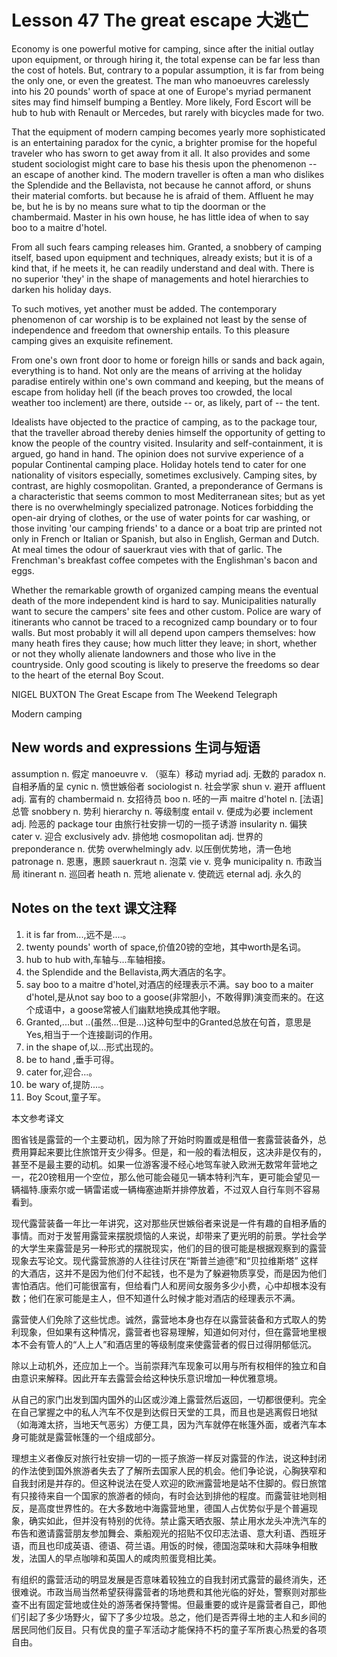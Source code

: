 # Lesson 47 The great escape 大逃亡
Economy is one powerful motive for camping, since after the initial outlay upon equipment, or through hiring it, the total expense can be far less than the cost of hotels. But, contrary to a popular assumption, it is far from being the only one, or even the greatest. The man who manoeuvres carelessly into his 20 pounds' worth of space at one of Europe's myriad permanent sites may find himself bumping a Bentley. More likely, Ford Escort will be hub to hub with Renault or Mercedes, but rarely with bicycles made for two.

That the equipment of modern camping becomes yearly more sophisticated is an entertaining paradox for the cynic, a brighter promise for the hopeful traveler who has sworn to get away from it all. It also provides and some student sociologist might care to base his thesis upon the phenomenon -- an escape of another kind. The modern traveller is often a man who dislikes the Splendide and the Bellavista, not because he cannot afford, or shuns their material comforts. but because he is afraid of them. Affluent he may be, but he is by no means sure what to tip the doorman or the chambermaid. Master in his own house, he has little idea of when to say boo to a maitre d'hotel.

From all such fears camping releases him. Granted, a snobbery of camping itself, based upon equipment and techniques, already exists; but it is of a kind that, if he meets it, he can readily understand and deal with. There is no superior 'they' in the shape of managements and hotel hierarchies to darken his holiday days.

To such motives, yet another must be added. The contemporary phenomenon of car worship is to be explained not least by the sense of independence and freedom that ownership entails. To this pleasure camping gives an exquisite refinement.

From one's own front door to home or foreign hills or sands and back again, everything is to hand. Not only are the means of arriving at the holiday paradise entirely within one's own command and keeping, but the means of escape from holiday hell (if the beach proves too crowded, the local weather too inclement) are there, outside -- or, as likely, part of -- the tent.

Idealists have objected to the practice of camping, as to the package tour, that the traveller abroad thereby denies himself the opportunity of getting to know the people of the country visited. Insularity and self-containment, it is argued, go hand in hand. The opinion does not survive experience of a popular Continental camping place. Holiday hotels tend to cater for one nationality of visitors especially, sometimes exclusively. Camping sites, by contrast, are highly cosmopolitan. Granted, a preponderance of Germans is a characteristic that seems common to most Mediterranean sites; but as yet there is no overwhelmingly specialized patronage. Notices forbidding the open-air drying of clothes, or the use of water points for car washing, or those inviting 'our camping friends' to a dance or a boat trip are printed not only in French or Italian or Spanish, but also in English, German and Dutch. At meal times the odour of sauerkraut vies with that of garlic. The Frenchman's breakfast coffee competes with the Englishman's bacon and eggs.

Whether the remarkable growth of organized camping means the eventual death of the more independent kind is hard to say. Municipalities naturally want to secure the campers' site fees and other custom. Police are wary of itinerants who cannot be traced to a recognized camp boundary or to four walls. But most probably it will all depend upon campers themselves: how many heath fires they cause; how much litter they leave; in short, whether or not they wholly alienate landowners and those who live in the countryside. Only good scouting is likely to preserve the freedoms so dear to the heart of the eternal Boy Scout.

NIGEL BUXTON The Great Escape from The Weekend Telegraph
	
	
Modern camping

## New words and expressions 生词与短语

assumption n. 假定
manoeuvre v. （驱车）移动
myriad adj. 无数的
paradox n. 自相矛盾的呈
cynic n. 愤世嫉俗者
sociologist n. 社会学家
shun v. 避开
affluent adj. 富有的
chambermaid n. 女招待员
boo n. 呸的一声
maitre d'hotel n. [法语]总管
snobbery n. 势利
hierarchy n. 等级制度
entail v. 便成为必要
inclement adj. 险恶的
package tour 由旅行社安排一切的一揽子诱游
insularity n. 偏狭
cater v. 迎合
exclusively adv. 排他地
cosmopolitan adj. 世界的
preponderance n. 优势
overwhelmingly adv. 以压倒优势地，清一色地
patronage n. 恩惠，惠顾
sauerkraut n. 泡菜
vie v. 竞争
municipality n. 市政当局
itinerant n. 巡回者
heath n. 荒地
alienate v. 使疏远
eternal adj. 永久的

## Notes on the text 课文注释

1. it is far from...,远不是....。
2. twenty pounds' worth of space,价值20镑的空地，其中worth是名词。
3. hub to hub with,车轴与...车轴相接。
4. the Splendide and the Bellavista,两大酒店的名字。
5. say boo to a maitre d'hotel,对酒店的经理表示不满。say boo to a maiter d'hotel,是从not say boo to a goose(非常胆小，不敢得罪)演变而来的。在这个成语中，a goose常被人们幽默地换成其他字眼。
6. Granted,...but ..(虽然...但是...)这种句型中的Granted总放在句首，意思是Yes,相当于一个连接副词的作用。
7. in the shape of,以...形式出现的。
8. be to hand ,垂手可得。
9. cater for,迎合...。
10. be wary of,提防....。
11. Boy Scout,童子军。

本文参考译文

图省钱是露营的一个主要动机，因为除了开始时购置或是租借一套露营装备外，总费用算起来要比住旅馆开支少得多。但是，和一般的看法相反，这决非是仅有的，甚至不是最主要的动机。如果一位游客漫不经心地驾车驶入欧洲无数常年营地之一，花20镑租用一个空位，那么他可能会碰见一辆本特利汽车，更可能会望见一辆福特.康索尔或一辆雷诺或一辆梅塞迪斯并排停放着，不过双人自行车则不容易看到。

现代露营装备一年比一年讲究，这对那些厌世嫉俗者来说是一件有趣的自相矛盾的事情。而对于发誓用露营来摆脱烦恼的人来说，却带来了更光明的前景。学社会学的大学生来露营是另一种形式的摆脱现实，他们的目的很可能是根据观察到的露营现象去写论文。现代露营旅游的人往往讨厌在“斯普兰迪德”和“贝拉维斯塔” 这样的大酒店，这并不是因为他们付不起钱，也不是为了躲避物质享受，而是因为他们害怕酒店。他们可能很富有，但给看门人和房间女服务多少小费，心中却根本没有数；他们在家可能是主人，但不知道什么时候才能对酒店的经理表示不满。

露营使人们免除了这些忧虑。诚然，露营地本身也存在以露营装备和方式取人的势利现象，但如果有这种情况，露营者也容易理解，知道如何对付，但在露营地里根本不会有管人的“人上人”和酒店里的等级制度来使露营者的假日过得阴郁低沉。

除以上动机外，还应加上一个。当前崇拜汽车现象可以用与所有权相伴的独立和自由意识来解释。因此开车去露营会给这种快乐意识增加一种优雅意境。

从自己的家门出发到国内国外的山区或沙滩上露营然后返回，一切都很便利。完全在自己掌握之中的私人汽车不仅是到达假日天堂的工具，而且也是逃离假日地狱（如海滩太挤，当地天气恶劣）方便工具，因为汽车就停在帐篷外面，或者汽车本身可能就是露营帐篷的一个组成部分。

理想主义者像反对旅行社安排一切的一揽子旅游一样反对露营的作法，说这种封闭的作法使到国外旅游者失去了了解所去国家人民的机会。他们争论说，心胸狭窄和自我封闭是并存的。但这种说法在受人欢迎的欧洲露营地是站不住脚的。假日旅馆有只接待来自一个国家的旅游者的倾向，有时会达到排他的程度。而露营驻地则相反，是高度世界性的。在大多数地中海露营地里，德国人占优势似乎是个普遍现象，确实如此，但并没有特别的优待。禁止露天晒衣服、禁止用水龙头冲洗汽车的布告和邀请露营朋友参加舞会、乘船观光的招贴不仅印志法语、意大利语、西班牙语，而且也印成英语、德语、荷兰语。用饭的时候，德国泡菜味和大蒜味争相散发，法国人的早点咖啡和英国人的咸肉煎蛋竞相比美。

有组织的露营活动的明显发展是否意味着较独立的自我封闭式露营的最终消失，还很难说。市政当局当然希望获得露营者的场地费和其他光临的好处，警察则对那些查不出有固定营地或住处的游荡者保持警惕。但最重要的或许是露营者自己，即他们引起了多少场野火，留下了多少垃圾。总之，他们是否弄得土地的主人和乡间的居民同他们反目。只有优良的童子军活动才能保持不朽的童子军所衷心热爱的各项自由。
